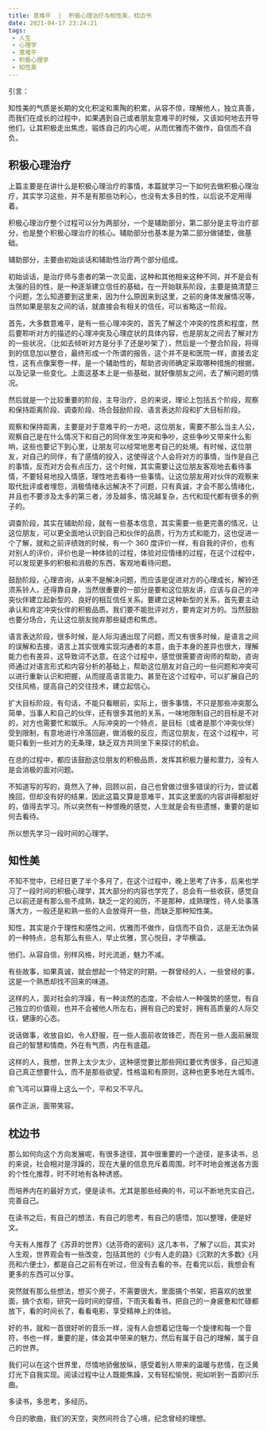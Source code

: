 ```yaml
---
title: 意难平  |  积极心理治疗与知性美，枕边书
date: 2021-04-17 23:24:21
tags: 
 - 人生
 - 心理学
 - 意难平
 - 积极心理学
 - 知性美 
---
```


引言：

知性美的气质是长期的文化积淀和熏陶的积累，从容不惊，理解他人，独立真善，而我们在成长的过程中，如果遇到自己或者朋友意难平的时候，又该如何地去开导他们，让其积极走出焦虑，锻炼自己的内心呢，从而优雅而不做作，自信而不自负。

## 积极心理治疗

上篇主要是在讲什么是积极心理治疗的事情，本篇就学习一下如何去做积极心理治疗，其实学习这些，并不是有那些功利心，也没有太多目的性，以后说不定用得着。

积极心理治疗整个过程可以分为两部分，一个是辅助部分，第二部分是主导治疗部分，也是整个积极心理治疗的核心。辅助部分也基本是为第二部分做铺垫，做基础。

辅助部分，主要由初始谈话和辅助性治疗两个部分组成。

初始谈话，是治疗师与患者的第一次见面，这种和其他相亲这种不同，并不是会有太强的目的性，是一种逐渐建立信任的基础，在一开始联系阶段，主要是搞清楚三个问题，怎么知道要到这里来，因为什么原因来到这里，之前的身体发展情况等，当然如果是朋友之间的话，就直接会有相关的信任，可以省略这一阶段。

首先，大多数意难平，是有一些心理冲突的，首先了解这个冲突的性质和程度，然后要聆听对方的描述的心理冲突及心理症状的具体内容，也是朋友之间去了解对方的一些状况，（比如去倾听对方是分手了还是吵架了），然后是一个整合阶段，将得到的信息加以整合，最终形成一个所谓的报告，这个并不是和医院一样，直接去定性，这有点像案卷一样，是一个辅助性的，帮助咨询师确定采取哪种措施的根据，以及记录一些变化。上面这基本上是一些基础，就好像朋友之间，去了解问题的情况。

然后就是一个比较重要的阶段，主导治疗，总的来说，理论上包括五个阶段，观察和保持距离阶段、调查阶段、场合鼓励阶段、语言表达阶段和扩大目标阶段。

观察和保持距离，主要是对于意难平的一方吧，这位朋友，需要不那么当主人公，观察自己是在什么情况下和自己的同伴发生冲突和争吵，这些争吵又带来什么影响，这些也要记下到心里，让朋友可以经常地思考自己的处境。有时候，这位朋友，对自己的同伴，有了感情的投入，这使得这个人会将对方的事情，当作是自己的事情，反而对方会有点压力，这个时候，其实需要让这位朋友客观地去看待事情，不要轻易地投入情感，理性地去看待一些事情。让这位朋友用对伙伴的观察来取代批评或者埋怨，消极情绪永远解决不了问题，只有真诚，才会不那么情绪化，并且也不要涉及太多的第三者，涉及越多，情况越复杂，古代和现代都有很多的例子的。

调查阶段，其实在辅助阶段，就有一些基本信息，其实需要一些更完善的情况，让这位朋友，可以更全面地认识到自己和伙伴的品质，行为方式和能力，这也促进一个了解，就和之前评绩效的时候，有一个 360 度评价一样，有自我的评价，也有对别人的评价，评价也是一种体验的过程，体验对应情绪的过程，在这个过程中，可以发现更多的积极和消极的东西，客观地看待问题。

鼓励阶段，心理咨询，从来不是解决问题，而应该是促进对方的心理成长，解铃还须系铃人，还得靠自身，当然很重要的一部分是要和这位朋友讲，应该与自己的冲突伙伴建立起新型的、良好的相互信任关系。要建立这种新型的关系，首先要主动承认和肯定冲突伙伴的积极品质。我们要不能批评对方，要肯定对方的。当然鼓励也要分场合，先让这位朋友抛弃那些疑虑和焦虑。

语言表达阶段，很多时候，是人际沟通出现了问题，而又有很多时候，是语言之间的误解和去接，语言上其实很难实现沟通者的本意，由于本身的差异也很大，理解能力也有差异，这导致词不达意。在这个过程中，感觉很需要咨询师的帮助，咨询师通过对语言形式和内容分析的基础上，帮助这位朋友对自己的一些问题和冲突可以进行重新认识和把握，从而提高语言能力。甚至在这个过程中，可以扩展自己的交往风格，提高自己的交往技术，建立起信心。

扩大目标阶段，有句话，不能只看眼前，实际上，很多事情，不只是那些冲突那么简单，当事人和自己的伙伴，还有很多其他的关系，一味地限制自己的目标是不对的，对方也需要忙和娱乐。人际冲突的一个特点，是目标（或者是那个冲突伙伴）受到限制，有意地进行冷落回避，做消极的反应，而这位朋友，在这个过程中，可能只看到一些对方的无条理，缺乏双方共同坐下来探讨的机会。

在总的过程中，都应该鼓励这位朋友的积极品质，发挥其积极力量和潜力，没有人是会消极的面对问题。

不知道写的写的，竟然入了神，回顾以前，自己也曾做过很多错误的行为，尝试着挽回，但却没有好的结果，因此这篇又算是意难平，其实这里面的内容讲得都挺好的，值得去学习。所以突然有一种恨晚的感觉，人生就是会有些遗憾，重要的是如何去看待。

所以想先学习一段时间的心理学。

## 知性美

不知不觉中，已经日更了半个多月了，在这个过程中，晚上思考了许多，后来也学习了一段时间的积极心理学，其大部分的内容也学完了，总会有一些收获，感觉自己以前还是有那么些不成熟，缺乏一定的阅历，不是那种，成熟理性，待人处事落落大方，一般还是和熟一些的人会放得开一些，而缺乏那种知性美。

知性，其实是介于理性和感性之间，优雅而不做作，自信而不自负，这是无法伪装的一种特点，总有那么有些人，举止优雅，赏心悦目，才华横溢。

他们，从容自信，别样风格，时光流逝，魅力不减。

有些故事，如果真诚，就会想起一个特定的时期，一群曾经的人，一些曾经的事，这是一个熟悉却找不回来的味道。

这样的人，面对社会的浮躁，有一种淡然的态度，不会给人一种强势的感觉，有自己独立的价值观，也并不会被他人所左右，拥有自己的爱好，拥有高质量的人际交往，健康的心态。

说话做事，收放自如，令人舒服，在一些人面前收敛锋芒，而在另一些人面前展现自己的智慧和情商，外在有气质，内在有底蕴。

这样的人，我想，世界上太少太少，这种感觉要比那些网红要优秀很多，自己知道自己真正想要什么，而不是那些欲望，性格温和有原则，这种也更多地在大城市。

俞飞鸿可以算得上这么一个，平和又不平凡。

装作正派，面带笑容。

## 枕边书

那么如何向这个方向发展呢，有很多途径，其中很重要的一个途径，是多读书，总的来说，社会相对是浮躁的，现在大量的信息充斥着周围，时不时地会推送各方面的个性化推荐，时不时地有各种诱惑。

而培养内在的最好方式，便是读书。尤其是那些经典的书，可以不断地充实自己，完善自己。

在读书之后，有自己的想法，有自己的思考，有自己的感悟，加以整理，便是好文。

今天有人推荐了《苏菲的世界》《达芬奇的密码》这几本书，了解了以后，其实对人生观，世界观会有一些改变，包括其他的《少有人走的路》《沉默的大多数》《月亮和六便士》，都是自己之前有在听过，但没有去看的书，在看完以后，我想会有更多的东西可以分享。

突然就有那么些想法，想买个房子，不需要很大，里面搞个书架，把喜欢的放里面，搞个衣柜，研究一段时间的穿搭，下雨天看看书，把自己的一身疲惫和忙碌都放下，看的时间长了，看看电影，享受精神上的体验。

好的书，就和一首很好听的音乐一样，没有人会想着记住每一个旋律和每一个音符，书也一样，重要的是，体会其中带来的魅力，然后有属于自己的理解，属于自己的世界。

我们可以在这个世界里，尽情地骄傲放纵，感受着别人带来的温暖与悲情，在泛黄灯光下自我实现。阅读过程中让人既能焦躁，又有轻松愉悦，宛如听到一首即兴乐曲。

多读书，多思考，多经历。

今日的歌曲，我们的天空，突然间符合了心境，纪念曾经的理想。
